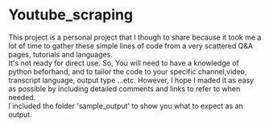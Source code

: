 # Youtube_scraping

This project is a personal project that I though to share because it took me a lot of time to gather these simple lines of code from a very scattered Q&A pages, tutorials and languages.   
It's not ready for direct use. So, You will need to have a knowledge of python beforhand, and to tailor the code to your specific channel,video, transcript language, output type ...etc. However, I hope I maded it as easy as possible by including detailed comments and links to refer to when needed.  
I included the folder 'sample_output' to show you what to expect as an output.
